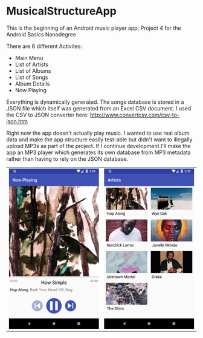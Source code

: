 # MusicalStructureApp
This is the beginning of an Android music player app; Project 4 for the Android Basics Nanodegree

There are 6 different Activites:
<ul>
<li>Main Menu</li>
<li>List of Artists</li>
<li>List of Albums</li>
<li>List of Songs</li>
<li>Album Details</li>
<li>Now Playing</li>
</ul>

Everything is dynamically generated. The songs database is stored in a JSON file which itself was generated from an Excel CSV document. I used the CSV to JSON converter here: http://www.convertcsv.com/csv-to-json.htm

Right now the app doesn't actually play music. I wanted to use real album data and make the app structure easily test-able but didn't want to illegally upload MP3s as part of the project. If I continue development I'll make the app an MP3 player which generates its own database from MP3 metadata rather than having to rely on the JSON database.

<table>
<tr>
  <td><img src="screen1.png" width=500></td>
  <td><img src="screen2.png" width=500></td>
  </tr>
</table>
